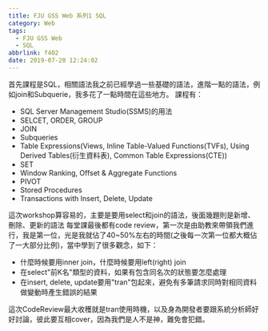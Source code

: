```yaml
---
title: FJU GSS Web 系列1 SQL
category: Web
tags:
  - FJU GSS Web
  - SQL
abbrlink: f402
date: 2019-07-20 12:24:02
---
```

首先課程是SQL，相關語法我之前已經學過一些基礎的語法，進階一點的語法，例如join和Subquerie，我多花了一點時間在這些地方。
課程有：
<!-- more -->
* SQL Server Management Studio(SSMS)的用法
* SELCET, ORDER, GROUP
* JOIN
* Subqueries
* Table Expressions(Views, Inline Table-Valued Functions(TVFs), Using Derived Tables(衍生資料表), Common Table Expressions(CTE))
* SET
* Window Ranking, Offset & Aggregate Functions
* PIVOT
* Stored Procedures
* Transactions with Insert, Delete, Update

這次workshop算容易的，主要是要用select和join的語法，後面幾題則是新增、刪除、更新的語法
每堂課最後都有code review，第一次是由助教來帶領我們進行，我是第一位，光是我就佔了40~50%左右的時間(之後每一次第一位都大概佔了一大部分比例)，當中學到了很多觀念，如下：
* 什麼時候要用inner join，什麼時候要用left(right) join
* 在select"前K名"類型的資料，如果有包含同名次的狀態要怎麼處理
* 在insert, delete, update要用"tran"包起來，避免有多筆請求同時對相同資料做變動時產生錯誤的結果

這次CodeReview最大收穫就是tran使用時機，以及身為開發者要跟系統分析師好好討論，彼此要互相cover，因為我們是人不是神，難免會犯錯。
